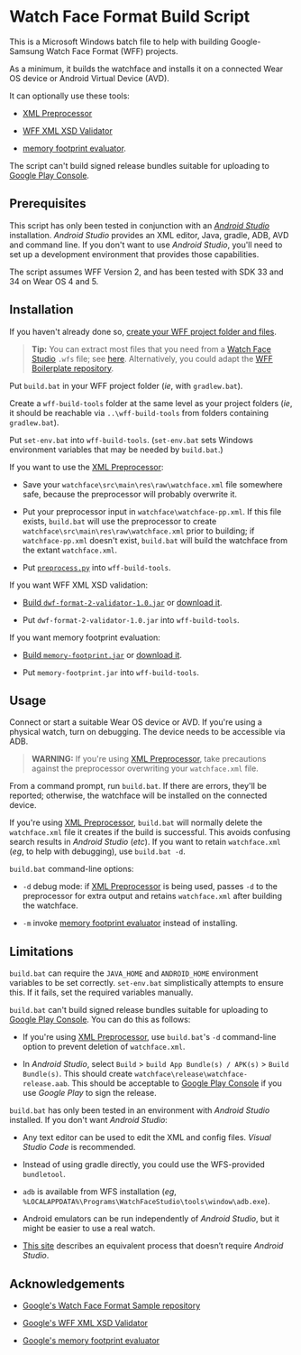 # Watch Face Format Build Script

This is a Microsoft Windows batch file to help with building Google-Samsung Watch Face Format (WFF) projects.

As a minimum, it builds the watchface and installs it on a connected Wear OS device or Android Virtual Device (AVD).

It can optionally use these tools:

* [XML Preprocessor](https://github.com/gondwanasoft/xml-preprocessor)

* [WFF XML XSD Validator](https://github.com/google/watchface/blob/main/third_party/wff/README.md)

* [memory footprint evaluator](https://github.com/google/watchface/tree/main/play-validations).

The script can't build signed release bundles suitable for uploading to [Google Play Console](https://play.google.com/console).

## Prerequisites

This script has only been tested in conjunction with an [*Android Studio*](https://developer.android.com/studio/intro) installation. *Android Studio* provides an XML editor, Java, gradle, ADB, AVD and command line. If you don't want to use *Android Studio*, you'll need to set up a development environment that provides those capabilities.

The script assumes WFF Version 2, and has been tested with SDK 33 and 34 on Wear OS 4 and 5.

## Installation

If you haven't already done so, [create your WFF project folder and files](https://developer.android.com/training/wearables/wff/setup).

> **Tip:** You can extract most files that you need from a [Watch Face Studio](https://developer.samsung.com/watch-face-studio/overview.html) `.wfs` file; see [here](https://github.com/gondwanasoft/xml-preprocessor?tab=readme-ov-file#prepare). Alternatively, you could adapt the [WFF Boilerplate repository](https://github.com/gondwanasoft/wff-boilerplate).

Put `build.bat` in your WFF project folder (*ie*, with `gradlew.bat`).

Create a `wff-build-tools` folder at the same level as your project folders (*ie*, it should be reachable via `..\wff-build-tools` from folders containing `gradlew.bat`).

Put `set-env.bat` into  `wff-build-tools`. (`set-env.bat` sets Windows environment variables that may be needed by `build.bat`.)

If you want to use the [XML Preprocessor](https://github.com/gondwanasoft/xml-preprocessor):

* Save your `watchface\src\main\res\raw\watchface.xml` file somewhere safe, because the preprocessor will probably overwrite it.

* Put your preprocessor input in `watchface\watchface-pp.xml`. If this file exists, `build.bat` will use the preprocessor to create `watchface\src\main\res\raw\watchface.xml` prior to building; if `watchface-pp.xml` doesn't exist, `build.bat` will build the watchface from the extant `watchface.xml`.

* Put [`preprocess.py`](https://github.com/gondwanasoft/xml-preprocessor) into `wff-build-tools`.

If you want WFF XML XSD validation:

* [Build `dwf-format-2-validator-1.0.jar`](https://github.com/google/watchface/blob/main/third_party/wff/README.md) or [download it](https://github.com/google/watchface/releases/tag/latest).

* Put `dwf-format-2-validator-1.0.jar` into `wff-build-tools`.

If you want memory footprint evaluation:

* [Build `memory-footprint.jar`](https://github.com/google/watchface/tree/main/play-validations) or [download it](https://github.com/google/watchface/releases/tag/latest).

* Put `memory-footprint.jar` into `wff-build-tools`.

## Usage

Connect or start a suitable Wear OS device or AVD. If you're using a physical watch, turn on debugging. The device needs to be accessible via ADB.

> **WARNING:** If you're using [XML Preprocessor](https://github.com/gondwanasoft/xml-preprocessor), take precautions against the preprocessor overwriting your `watchface.xml` file.

From a command prompt, run `build.bat`. If there are errors, they'll be reported; otherwise, the watchface will be installed on the connected device.

If you're using [XML Preprocessor](https://github.com/gondwanasoft/xml-preprocessor), `build.bat` will normally delete the `watchface.xml` file it creates if the build is successful. This avoids confusing search results in *Android Studio* (*etc*). If you want to retain `watchface.xml` (*eg*, to help with debugging), use `build.bat -d`.

`build.bat` command-line options:

* `-d` debug mode: if [XML Preprocessor](https://github.com/gondwanasoft/xml-preprocessor) is being used, passes `-d` to the preprocessor for extra output and retains `watchface.xml` after building the watchface.

* `-m` invoke [memory footprint evaluator](https://github.com/google/watchface/tree/main/play-validations) instead of installing.

## Limitations

`build.bat` can require the `JAVA_HOME` and `ANDROID_HOME` environment variables to be set correctly. `set-env.bat` simplistically attempts to ensure this. If it fails, set the required variables manually.

`build.bat` can't build signed release bundles suitable for uploading to [Google Play Console](https://play.google.com/console). You can do this as follows:

* If you're using [XML Preprocessor](https://github.com/gondwanasoft/xml-preprocessor), use `build.bat`'s `-d` command-line option to prevent deletion of `watchface.xml`.

* In *Android Studio*, select `Build` > `build App Bundle(s) / APK(s)` > `Build Bundle(s)`. This should create `watchface\release\watchface-release.aab`. This should be acceptable to [Google Play Console](https://play.google.com/console) if you use *Google Play* to sign the release.

`build.bat` has only been tested in an environment with *Android Studio* installed. If you don't want *Android Studio*:

* Any text editor can be used to edit the XML and config files. *Visual Studio Code* is recommended.

* Instead of using gradle directly, you could use the WFS-provided `bundletool`.

* `adb` is available from WFS installation (*eg*, `%LOCALAPPDATA%\Programs\WatchFaceStudio\tools\window\adb.exe`).

* Android emulators can be run independently of *Android Studio*, but it might be easier to use a real watch.

* [This site](https://nthn.uk/blog/wfs) describes an equivalent process that doesn’t require *Android Studio*.


## Acknowledgements

* [Google's Watch Face Format Sample repository](https://github.com/android/wear-os-samples/tree/main/WatchFaceFormat)

* [Google's WFF XML XSD Validator](https://github.com/google/watchface/blob/main/third_party/wff/README.md)

* [Google's memory footprint evaluator](https://github.com/google/watchface/tree/main/play-validations)